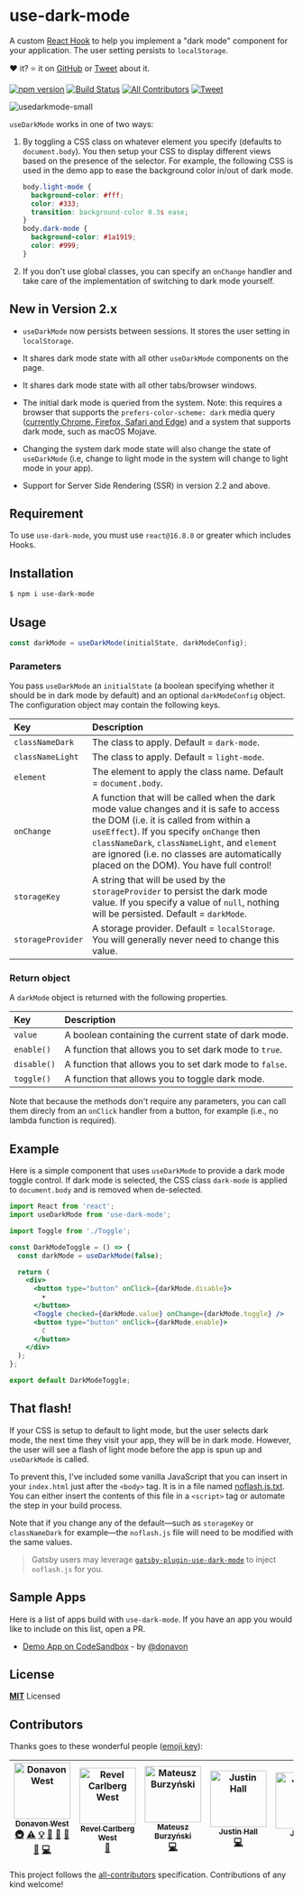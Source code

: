 # use-dark-mode

A custom [React Hook](https://reactjs.org/docs/hooks-overview.html) to help you implement a "dark mode" component for your application.
The user setting persists to `localStorage`.

❤️ it? ⭐️ it on [GitHub](https://github.com/donavon/use-dark-mode/stargazers)
or [Tweet](https://twitter.com/intent/tweet?text=Check%20out%20the%20useDarkMode%20custom%20React%20Hook%20that%20simplifies%20adding%20a%20persistent%20dark%20mode%20setting%20to%20your%20app.&url=https%3A%2F%2Fgithub.com%2Fdonavon%2Fuse-dark-mode&via=donavon&hashtags=reactjs,hooks,darkmode)
about it.

[![npm version](https://badge.fury.io/js/use-dark-mode.svg)](https://badge.fury.io/js/use-dark-mode) [![Build Status](https://travis-ci.com/donavon/use-dark-mode.svg?branch=master)](https://travis-ci.com/donavon/use-dark-mode) [![All Contributors](https://img.shields.io/badge/all_contributors-5-orange.svg?style=flat-square)](#contributors)
[![Tweet](https://img.shields.io/twitter/url/http/shields.io.svg?style=social)](https://twitter.com/intent/tweet?text=Check%20out%20the%20useDarkMode%20custom%20React%20Hook%20that%20simplifies%20adding%20a%20persistent%20dark%20mode%20setting%20to%20your%20app.&url=https%3A%2F%2Fgithub.com%2Fdonavon%2Fuse-dark-mode&via=donavon&hashtags=reactjs,hooks,darkmode)

![usedarkmode-small](https://user-images.githubusercontent.com/887639/51113468-079ee100-17d0-11e9-8a35-e29b12b74740.gif)

`useDarkMode` works in one of two ways:

1.  By toggling a CSS class on whatever element you specify (defaults to `document.body`).
    You then setup your CSS to display different views based on the presence of the selector. For example, the following CSS is used in the demo app to ease the background color in/out of dark mode.

    ```css
    body.light-mode {
      background-color: #fff;
      color: #333;
      transition: background-color 0.3s ease;
    }
    body.dark-mode {
      background-color: #1a1919;
      color: #999;
    }
    ```

2.  If you don't use global classes, you can specify an `onChange` handler and take care of the implementation of switching to dark mode yourself.

## New in Version 2.x

- `useDarkMode` now persists between sessions. It stores the user setting in
  `localStorage`.

- It shares dark mode state with all other `useDarkMode` components on the page.

- It shares dark mode state with all other tabs/browser windows.

- The initial dark mode is queried from the system. Note: this requires a browser that supports the `prefers-color-scheme: dark` media query
  ([currently Chrome, Firefox, Safari and Edge](https://caniuse.com/#search=prefers-color-scheme))
  and a system that supports dark mode, such as macOS Mojave.

- Changing the system dark mode state will also change the state of `useDarkMode`
  (i.e, change to light mode in the system will change to light mode in your app).

- Support for Server Side Rendering (SSR) in version 2.2 and above.

## Requirement

To use `use-dark-mode`, you must use `react@16.8.0` or greater which includes Hooks.

## Installation

```sh
$ npm i use-dark-mode
```

## Usage

```js
const darkMode = useDarkMode(initialState, darkModeConfig);
```

### Parameters

You pass `useDarkMode` an `initialState` (a boolean specifying whether it should be in dark mode
by default) and an optional `darkModeConfig` object. The configuration object may contain the following keys.

| Key               | Description                                                                                                                                                                                                                                                                                                               |
| :---------------- | :------------------------------------------------------------------------------------------------------------------------------------------------------------------------------------------------------------------------------------------------------------------------------------------------------------------------ |
| `classNameDark`   | The class to apply. Default = `dark-mode`.                                                                                                                                                                                                                                                                                |
| `classNameLight`  | The class to apply. Default = `light-mode`.                                                                                                                                                                                                                                                                               |
| `element`         | The element to apply the class name. Default = `document.body`.                                                                                                                                                                                                                                                           |
| `onChange`        | A function that will be called when the dark mode value changes and it is safe to access the DOM (i.e. it is called from within a `useEffect`). If you specify `onChange` then `classNameDark`, `classNameLight`, and `element` are ignored (i.e. no classes are automatically placed on the DOM). You have full control! |
| `storageKey`      | A string that will be used by the `storageProvider` to persist the dark mode value. If you specify a value of `null`, nothing will be persisted. Default = `darkMode`.                                                                                                                                                                                                                   |
| `storageProvider` | A storage provider. Default = `localStorage`. You will generally never need to change this value.                                                                                                                                                                                                                       |

### Return object

A `darkMode` object is returned with the following properties.

| Key         | Description                                             |
| :---------- | :------------------------------------------------------ |
| `value`     | A boolean containing the current state of dark mode.    |
| `enable()`  | A function that allows you to set dark mode to `true`.  |
| `disable()` | A function that allows you to set dark mode to `false`. |
| `toggle()`  | A function that allows you to toggle dark mode.         |

Note that because the methods don't require any parameters, you can call them
direcly from an `onClick` handler from a button, for example
(i.e., no lambda function is required).

## Example

Here is a simple component that uses `useDarkMode` to provide a dark mode toggle control.
If dark mode is selected, the CSS class `dark-mode` is applied to `document.body` and is removed
when de-selected.

```jsx
import React from 'react';
import useDarkMode from 'use-dark-mode';

import Toggle from './Toggle';

const DarkModeToggle = () => {
  const darkMode = useDarkMode(false);

  return (
    <div>
      <button type="button" onClick={darkMode.disable}>
        ☀
      </button>
      <Toggle checked={darkMode.value} onChange={darkMode.toggle} />
      <button type="button" onClick={darkMode.enable}>
        ☾
      </button>
    </div>
  );
};

export default DarkModeToggle;
```

## That flash!

If your CSS is setup to default to light mode, but the user selects dark mode,
the next time they visit your app, they will be in dark mode.
However, the user will see a flash of light mode before the app is spun up
and `useDarkMode` is called.

To prevent this, I've included some vanilla JavaScript that you can insert in your
`index.html` just after the `<body>` tag. It is in a file named [noflash.js.txt](https://github.com/donavon/use-dark-mode/blob/develop/noflash.js.txt).
You can either insert the contents of this file in a `<script>` tag or automate the
step in your build process.

Note that if you change any of the default—such as `storageKey` or `classNameDark` for example—the `noflash.js` file will need to be modified with the same values.

> Gatsby users may leverage [`gatsby-plugin-use-dark-mode`](https://github.com/wKovacs64/gatsby-plugin-use-dark-mode#readme) to inject `noflash.js` for you.

## Sample Apps

Here is a list of apps build with `use-dark-mode`.
If you have an app you would like to include on this list, open a PR.

* [Demo App on CodeSandbox](https://codesandbox.io/s/mzj64x80ny) - by [@donavon](https://twitter.com/donavon)

## License

**[MIT](LICENSE)** Licensed

## Contributors

Thanks goes to these wonderful people ([emoji key](https://github.com/all-contributors/all-contributors#emoji-key)):

<!-- ALL-CONTRIBUTORS-LIST:START - Do not remove or modify this section -->
<!-- prettier-ignore -->
| [<img src="https://avatars3.githubusercontent.com/u/887639?v=4" width="100px;" alt="Donavon West"/><br /><sub><b>Donavon West</b></sub>](http://donavon.com)<br />[🚇](#infra-donavon "Infrastructure (Hosting, Build-Tools, etc)") [⚠️](https://github.com/donavon/use-dark-mode/commits?author=donavon "Tests") [💡](#example-donavon "Examples") [🤔](#ideas-donavon "Ideas, Planning, & Feedback") [🚧](#maintenance-donavon "Maintenance") [👀](#review-donavon "Reviewed Pull Requests") [🔧](#tool-donavon "Tools") [💻](https://github.com/donavon/use-dark-mode/commits?author=donavon "Code") | [<img src="https://avatars2.githubusercontent.com/u/29359616?v=4" width="100px;" alt="Revel Carlberg West"/><br /><sub><b>Revel Carlberg West</b></sub>](https://github.com/revelcw)<br />[🤔](#ideas-revelcw "Ideas, Planning, & Feedback") | [<img src="https://avatars2.githubusercontent.com/u/9800850?v=4" width="100px;" alt="Mateusz Burzyński"/><br /><sub><b>Mateusz Burzyński</b></sub>](https://github.com/Andarist)<br />[💻](https://github.com/donavon/use-dark-mode/commits?author=Andarist "Code") | [<img src="https://avatars1.githubusercontent.com/u/1288694?v=4" width="100px;" alt="Justin Hall"/><br /><sub><b>Justin Hall</b></sub>](https://github.com/wKovacs64)<br />[💻](https://github.com/donavon/use-dark-mode/commits?author=wKovacs64 "Code") | [<img src="https://avatars1.githubusercontent.com/u/24556921?v=4" width="100px;" alt="Jeremy"/><br /><sub><b>Jeremy</b></sub>](https://github.com/fxbabys)<br />[📓](#userTesting-fxbabys "User Testing") [🐛](https://github.com/donavon/use-dark-mode/issues?q=author%3Afxbabys "Bug reports") |
| :---: | :---: | :---: | :---: | :---: |
<!-- ALL-CONTRIBUTORS-LIST:END -->

This project follows the [all-contributors](https://github.com/all-contributors/all-contributors) specification. Contributions of any kind welcome!
